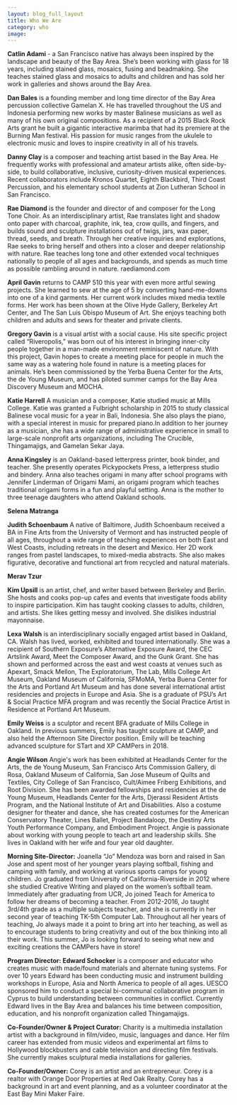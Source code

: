 ```yaml
---
layout: blog_full_layout
title: Who We Are
category: who
image: 
---
```


**Catlin Adami** - a San Francisco native has always been inspired by the landscape and beauty of the Bay Area. She’s been working with glass for 18 years, including stained glass, mosaics, fusing and beadmaking. She teaches stained glass and mosaics to adults and children and has sold her work in galleries and shows around the Bay Area.

**Dan Bales** is a founding member and long time director of the Bay Area percussion collective Gamelan X. He has travelled throughout the US and Indonesia performing new works by master Balinese musicians as well as many of his own original compositions. As a recipient of a 2015 Black Rock Arts grant he built a gigantic interactive marimba that had its premiere at the Burning Man festival. His passion for music ranges from the ukulele to electronic music and loves to inspire creativity in all of his travels. 


**Danny Clay** is a composer and teaching artist based in the Bay Area. He frequently works with professional and amateur artists alike, often side-by-side, to build collaborative, inclusive, curiosity-driven musical experiences. Recent collaborators include Kronos Quartet, Eighth Blackbird, Third Coast Percussion, and his elementary school students at Zion Lutheran School in San Francisco.


**Rae Diamond** is the founder and director of and composer for the Long Tone Choir. As an interdisciplinary artist, Rae translates light and shadow onto paper with charcoal, graphite, ink, tea, crow quills, and fingers, and builds sound and sculpture installations out of twigs, jars, wax paper, thread, seeds, and breath. Through her creative inquiries and explorations, Rae seeks to bring herself and others into a closer and deeper relationship with nature. Rae teaches long tone and other extended vocal techniques nationally to people of all ages and backgrounds, and spends as much time as possible rambling around in nature. raediamond.com


**April Gavin** returns to CAMP 510 this year with even more artful sewing projects.  She learned to sew at the age of 5 by converting hand-me-downs into one of a kind garments. Her current work includes mixed media textile forms.  Her work has been shown at the Olive Hyde Gallery, Berkeley Art Center, and The San Luis Obispo Museum of Art. She enjoys teaching both children and adults and sews for theater and private clients.  


**Gregory Gavin** is a visual artist with a social cause. His site specific project called “Riveropolis,” was born out of his interest in bringing inner-city people together in a man-made environment reminiscent of nature. With this project, Gavin hopes to create a meeting place for people in much the same way as a watering hole found in nature is a meeting places for animals. He’s been commissioned by the Yerba Buena Center for the Arts, the de Young Museum, and has piloted summer camps for the Bay Area Discovery Museum and MOCHA.


**Katie Harrell** A musician and a composer, Katie studied music at Mills College. Katie was granted a Fulbright scholarship in 2015 to study classical Balinese vocal music for a year in Bali, Indonesia. She also plays the piano, with a special interest in music for prepared piano.In addition to her journey as a musician, she has a wide range of administrative experience in small to large-scale nonprofit arts organizations, including The Crucible, Thingamajigs, and Gamelan Sekar Jaya.


**Anna Kingsley** is an Oakland-based letterpress printer, book binder, and teacher. She presently operates Pickypockets Press, a letterpress studio and bindery. Anna also teaches origami in many after school programs with Jennifer Linderman of Origami Mami, an origami program which teaches traditional origami forms in a fun and playful setting.
Anna is the mother to three teenage daughters who attend Oakland schools.


**Selena Matranga**


**Judith Schoenbaum** A native of Baltimore, Judith Schoenbaum received a BA in Fine Arts from the University of Vermont and has instructed people of all ages, throughout a wide range of teaching experiences on both East and West Coasts, including retreats in the desert and Mexico. Her 2D work ranges from pastel landscapes, to mixed-media abstracts. She also makes figurative, decorative and functional art from recycled and natural materials.



**Merav Tzur**


**Kim Upsill** is an artist, chef, and writer based between  Berkeley and Berlin. She hosts and cooks pop-up cafes and events that investigate foods ability to inspire participation. Kim has taught cooking classes to adults, children, and artists.
She likes getting messy and involved. 
She dislikes industrial mayonnaise.



**Lexa Walsh** is an interdisciplinary socially engaged artist based in Oakland, CA. Walsh has lived, worked, exhibited and toured internationally. She was a recipient of Southern Exposure’s Alternative Exposure Award, the CEC Artslink Award, Meet the Composer Award, and the Gunk Grant. She has shown and performed across the east and west coasts at venues such as Apexart, Smack Mellon, The Exploratorium, The Lab, Mills College Art Museum, Oakland Museum of California, SFMoMA, Yerba Buena Center for the Arts and Portland Art Museum and has done several international artist residencies and projects in Europe and Asia. She is a graduate of PSU’s Art & Social Practice MFA program and was recently the Social Practice Artist in Residence at Portland Art Museum.

**Emily Weiss** is a sculptor and recent BFA graduate of Mills College in Oakland. In previous summers, Emily has taught sculpture at CAMP, and also held the Afternoon Site Director position. Emily will be teaching advanced sculpture for STart and XP CAMPers in 2018.


**Angie Wilson** Angie's work has been exhibited at Headlands Center for the Arts, the de Young Museum, San Francisco Arts Commission Gallery, di Rosa, Oakland Museum of California, San Jose Museum of Quilts and Textiles, City College of San Francisco, Cult/Aimee Friberg Exhibitions, and Root Division. She has been awarded fellowships and residencies at the de Young Museum, Headlands Center for the Arts, Djerassi Resident Artists Program, and the National Institute of Art and Disabilities. Also a costume designer for theater and dance, she has created costumes for the American Conservatory Theater, Lines Ballet, Project Bandaloop, the Destiny Arts Youth Performance Company, and Embodiment Project. Angie is passionate about working with young people to teach art and leadership skills. She lives in Oakland with her wife and four year old daughter.


**Morning Site-Director:** Joanella “Jo” Mendoza was born and raised in San Jose and spent most of her younger years playing softball, fishing and camping with family, and working at various sports camps for young children. Jo graduated from University of California-Riverside in 2012 where she studied Creative Writing and played on the women’s softball team. Immediately after graduating from UCR, Jo joined Teach for America to follow her dreams of becoming a teacher.  From 2012-2016, Jo taught 3rd/4th grade as a multiple subjects teacher, and she is currently in her second year of teaching TK-5th Computer Lab. Throughout all her years of teaching, Jo always made it a point to bring art into her teaching, as well as to encourage students to bring creativity and out of the box thinking into all their work. This summer, Jo is looking forward to seeing what new and exciting creations the CAMPers have in store!


**Program Director: Edward Schocker** is a composer and educator who creates music with made/found materials and alternate tuning systems. For over 10 years Edward has been conducting music and instrument building workshops in Europe, Asia and North America to people of all ages. UESCO sponsored him to conduct a special bi-communal collaborative program in Cyprus to build understanding between communities in conflict. Currently Edward lives in the Bay Area and balances his time between composition, education, and his nonprofit organization called Thingamajigs.


**Co-Founder/Owner & Project Curator:** Charity is a multimedia installation artist with a background in film/video, music, languages and dance. Her film career has extended from music videos and experimental art films to Hollywood blockbusters and cable television and directing film festivals. She currently makes sculptural media installations for galleries. 


**Co-Founder/Owner:** Corey is an artist and an entrepreneur. Corey is a realtor with Orange Door Properties at Red Oak Realty. Corey has a background in art and event planning, and as a volunteer coordinator at the East Bay Mini Maker Faire. 